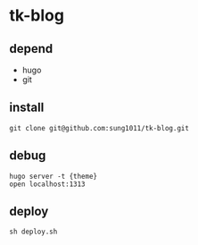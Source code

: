 # tk-blog

## depend
- hugo
- git

## install
```
git clone git@github.com:sung1011/tk-blog.git
```

## debug
```
hugo server -t {theme}
open localhost:1313
```

## deploy
```
sh deploy.sh
```